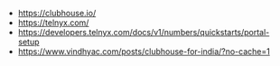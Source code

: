 - https://clubhouse.io/
- https://telnyx.com/
- https://developers.telnyx.com/docs/v1/numbers/quickstarts/portal-setup
- https://www.vindhyac.com/posts/clubhouse-for-india/?no-cache=1

